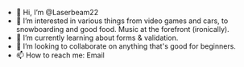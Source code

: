 - 👋 Hi, I’m @Laserbeam22
- 👀 I’m interested in various things from video games and cars, to snowboarding and good food. Music at the forefront (ironically).
- 🌱 I’m currently learning about forms & validation.
- 💞️ I’m looking to collaborate on anything that's good for beginners.
- 📫 How to reach me: Email

<!---
Laserbeam22/Laserbeam22 is a ✨ special ✨ repository because its `README.md` (this file) appears on your GitHub profile.
You can click the Preview link to take a look at your changes.
--->
